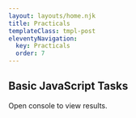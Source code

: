 ```yaml
---
layout: layouts/home.njk
title: Practicals
templateClass: tmpl-post
eleventyNavigation:
  key: Practicals
  order: 7
---
```


<div class="container mt-4">
  <h2>Basic JavaScript Tasks</h2>
  <p>Open console to view results.</p>
</div>
<script src="/js/practical-1-task-1.js">
</script>

